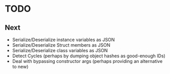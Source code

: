 # TODO

## Next

- Serialize/Deserialize instance variables as JSON
- Serialize/Deserialize Struct members as JSON
- Serialize/Deserialize class variables as JSON
- Detect Cycles (perhaps by dumping object hashes as good-enough IDs)
- Deal with bypassing constructor args (perhaps providing an alternative to new)
